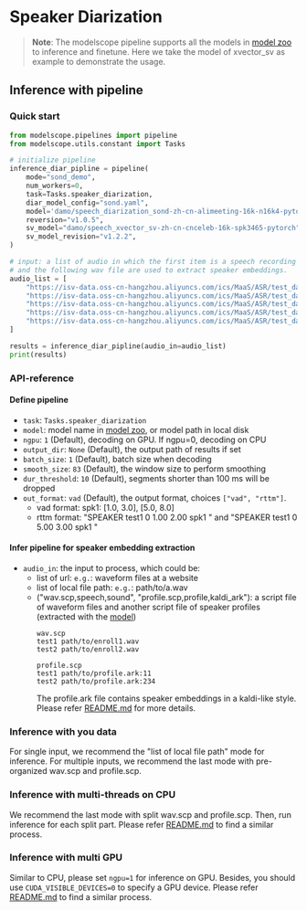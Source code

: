 # Speaker Diarization

> **Note**: 
> The modelscope pipeline supports all the models in 
[model zoo](https://alibaba-damo-academy.github.io/FunASR/en/model_zoo/modelscope_models.html#pretrained-models-on-modelscope) 
to inference and finetune. Here we take the model of xvector_sv as example to demonstrate the usage.

## Inference with pipeline
### Quick start
```python
from modelscope.pipelines import pipeline
from modelscope.utils.constant import Tasks

# initialize pipeline
inference_diar_pipline = pipeline(
    mode="sond_demo",
    num_workers=0,
    task=Tasks.speaker_diarization,
    diar_model_config="sond.yaml",
    model='damo/speech_diarization_sond-zh-cn-alimeeting-16k-n16k4-pytorch',
    reversion="v1.0.5",
    sv_model="damo/speech_xvector_sv-zh-cn-cnceleb-16k-spk3465-pytorch",
    sv_model_revision="v1.2.2",
)

# input: a list of audio in which the first item is a speech recording to detect speakers, 
# and the following wav file are used to extract speaker embeddings.
audio_list = [
    "https://isv-data.oss-cn-hangzhou.aliyuncs.com/ics/MaaS/ASR/test_data/speaker_diarization/record.wav",
    "https://isv-data.oss-cn-hangzhou.aliyuncs.com/ics/MaaS/ASR/test_data/speaker_diarization/spk1.wav",
    "https://isv-data.oss-cn-hangzhou.aliyuncs.com/ics/MaaS/ASR/test_data/speaker_diarization/spk2.wav",
    "https://isv-data.oss-cn-hangzhou.aliyuncs.com/ics/MaaS/ASR/test_data/speaker_diarization/spk3.wav",
    "https://isv-data.oss-cn-hangzhou.aliyuncs.com/ics/MaaS/ASR/test_data/speaker_diarization/spk4.wav",
]

results = inference_diar_pipline(audio_in=audio_list)
print(results)
```

### API-reference
#### Define pipeline
- `task`: `Tasks.speaker_diarization`
- `model`: model name in [model zoo](https://alibaba-damo-academy.github.io/FunASR/en/model_zoo/modelscope_models.html#pretrained-models-on-modelscope), or model path in local disk
- `ngpu`: `1` (Default), decoding on GPU. If ngpu=0, decoding on CPU
- `output_dir`: `None` (Default), the output path of results if set
- `batch_size`: `1` (Default), batch size when decoding
- `smooth_size`: `83` (Default), the window size to perform smoothing
- `dur_threshold`: `10` (Default), segments shorter than 100 ms will be dropped
- `out_format`: `vad` (Default), the output format, choices `["vad", "rttm"]`. 
  - vad format: spk1: [1.0, 3.0], [5.0, 8.0]
  - rttm format: "SPEAKER test1 0 1.00 2.00 <NA> <NA> spk1 <NA> <NA>" and "SPEAKER test1 0 5.00 3.00 <NA> <NA> spk1 <NA> <NA>"

#### Infer pipeline for speaker embedding extraction
- `audio_in`: the input to process, which could be: 
  - list of url: `e.g.`: waveform files at a website
  - list of local file path: `e.g.`: path/to/a.wav
  - ("wav.scp,speech,sound", "profile.scp,profile,kaldi_ark"): a script file of waveform files and another script file of speaker profiles (extracted with the [model](https://www.modelscope.cn/models/damo/speech_xvector_sv-zh-cn-cnceleb-16k-spk3465-pytorch/summary))
    ```text
    wav.scp
    test1 path/to/enroll1.wav
    test2 path/to/enroll2.wav
    
    profile.scp
    test1 path/to/profile.ark:11
    test2 path/to/profile.ark:234
    ```
    The profile.ark file contains speaker embeddings in a kaldi-like style. 
    Please refer [README.md](../../speaker_verification/TEMPLATE/README.md) for more details.

### Inference with you data
For single input, we recommend the "list of local file path" mode for inference.
For multiple inputs, we recommend the last mode with pre-organized wav.scp and profile.scp.

### Inference with multi-threads on CPU
We recommend the last mode with split wav.scp and profile.scp. Then, run inference for each split part.
Please refer [README.md](../../speaker_verification/TEMPLATE/README.md) to find a similar process.

### Inference with multi GPU
Similar to CPU, please set `ngpu=1` for inference on GPU.
Besides, you should use `CUDA_VISIBLE_DEVICES=0` to specify a GPU device.
Please refer [README.md](../../speaker_verification/TEMPLATE/README.md) to find a similar process.
